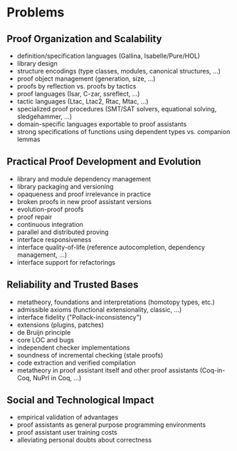 Problems
========

Proof Organization and Scalability
----------------------------------

- definition/specification languages (Gallina, Isabelle/Pure/HOL)
- library design
- structure encodings (type classes, modules, canonical structures, ...)
- proof object management (generation, size, ...)
- proofs by reflection vs. proofs by tactics
- proof languages (Isar, C-zar, ssreflect, ...)
- tactic languages (Ltac, Ltac2, Rtac, Mtac, ...)
- specialized proof procedures (SMT/SAT solvers, equational solving, sledgehammer, ...)
- domain-specific languages exportable to proof assistants
- strong specifications of functions using dependent types vs. companion lemmas

Practical Proof Development and Evolution
-----------------------------------------

- library and module dependency management
- library packaging and versioning
- opaqueness and proof irrelevance in practice
- broken proofs in new proof assistant versions
- evolution-proof proofs
- proof repair
- continuous integration
- parallel and distributed proving
- interface responsiveness
- interface quality-of-life (reference autocompletion, dependency management, ...)
- interface support for refactorings

Reliability and Trusted Bases
-----------------------------

- metatheory, foundations and interpretations (homotopy types, etc.)
- admissible axioms (functional extensionality, classic, ...)
- interface fidelity ("Pollack-inconsistency")
- extensions (plugins, patches)
- de Bruijn principle
- core LOC and bugs
- independent checker implementations
- soundness of incremental checking (stale proofs)
- code extraction and verified compilation
- metatheory in proof assistant itself and other proof assistants (Coq-in-Coq, NuPrl in Coq, ...)

Social and Technological Impact
-------------------------------

- empirical validation of advantages
- proof assistants as general purpose programming environments
- proof assistant user training costs
- alleviating personal doubts about correctness
